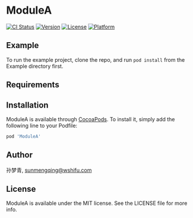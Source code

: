 # ModuleA

[![CI Status](https://img.shields.io/travis/孙梦青/ModuleA.svg?style=flat)](https://travis-ci.org/孙梦青/ModuleA)
[![Version](https://img.shields.io/cocoapods/v/ModuleA.svg?style=flat)](https://cocoapods.org/pods/ModuleA)
[![License](https://img.shields.io/cocoapods/l/ModuleA.svg?style=flat)](https://cocoapods.org/pods/ModuleA)
[![Platform](https://img.shields.io/cocoapods/p/ModuleA.svg?style=flat)](https://cocoapods.org/pods/ModuleA)

## Example

To run the example project, clone the repo, and run `pod install` from the Example directory first.

## Requirements

## Installation

ModuleA is available through [CocoaPods](https://cocoapods.org). To install
it, simply add the following line to your Podfile:

```ruby
pod 'ModuleA'
```

## Author

孙梦青, sunmengqing@wshifu.com

## License

ModuleA is available under the MIT license. See the LICENSE file for more info.
